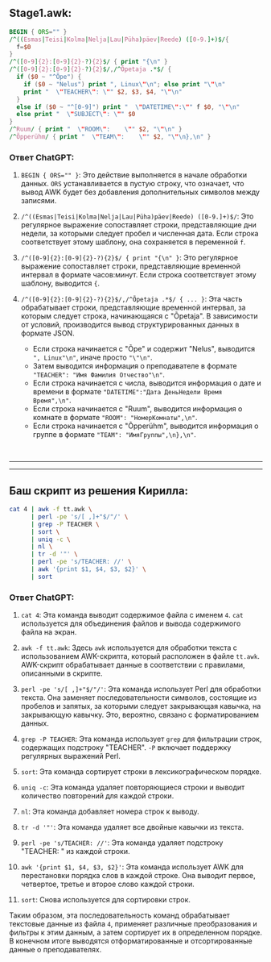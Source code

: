 ## Stage1.awk:

```awk
BEGIN { ORS="" }
/^((Esmas|Teisi|Kolma|Nelja|Lau|Püha)päev|Reede) ([0-9.]+)$/{
  f=$0
}
/^([0-9]{2}:[0-9]{2}-?){2}$/ { print "{\n" }
/^([0-9]{2}:[0-9]{2}-?){2}$/,/^Õpetaja .*$/ {
  if ($0 ~ "^Õpe") {
    if ($0 ~ "Nelus") print ", Linux\"\n"; else print "\"\n"
    print "  \"TEACHER\": \"" $2, $3, $4, "\"\n"
  }
  else if ($0 ~ "^[0-9]") print "  \"DATETIME\":\"" f $0, "\"\n"
  else print "  \"SUBJECT\": \"" $0
}
/^Ruum/ { print "  \"ROOM\":    \"" $2, "\"\n" }
/^Õpperühm/ { print "  \"TEAM\":    \"" $2, "\"\n},\n" }
```

### Ответ ChatGPT:

1.  `BEGIN { ORS="" }`: Это действие выполняется в начале обработки данных. `ORS` устанавливается в пустую строку, что означает, что вывод AWK будет без добавления дополнительных символов между записями.
    
2.  `/^((Esmas|Teisi|Kolma|Nelja|Lau|Püha)päev|Reede) ([0-9.]+)$/`: Это регулярное выражение сопоставляет строки, представляющие дни недели, за которыми следует пробел и численная дата. Если строка соответствует этому шаблону, она сохраняется в переменной `f`.
    
3.  `/^([0-9]{2}:[0-9]{2}-?){2}$/ { print "{\n" }`: Это регулярное выражение сопоставляет строки, представляющие временной интервал в формате часов:минут. Если строка соответствует этому шаблону, выводится `{`.
    
4.  `/^([0-9]{2}:[0-9]{2}-?){2}$/,/^Õpetaja .*$/ { ... }`: Эта часть обрабатывает строки, представляющие временной интервал, за которым следует строка, начинающаяся с "Õpetaja". В зависимости от условий, производится вывод структурированных данных в формате JSON.
    
    - Если строка начинается с "Õpe" и содержит "Nelus", выводится `", Linux"\n"`, иначе просто `"\"\n"`.
    - Затем выводится информация о преподавателе в формате `"TEACHER": "Имя Фамилия Отчество"\n"`.
    - Если строка начинается с числа, выводится информация о дате и времени в формате `"DATETIME":"Дата ДеньНедели Время Время",\n"`.
    - Если строка начинается с "Ruum", выводится информация о комнате в формате `"ROOM": "НомерКомнаты",\n"`.
    - Если строка начинается с "Õpperühm", выводится информация о группе в формате `"TEAM": "ИмяГруппы",\n},\n"`.

&nbsp;

* * *

* * *

## Баш скрипт из решения Кирилла:

```bash
cat 4 | awk -f tt.awk \
      | perl -pe 's/[ ,]+"$/"/' \
      | grep -P TEACHER \
      | sort \
      | uniq -c \
      | nl \
      | tr -d '"' \
      | perl -pe 's/TEACHER: //' \
      | awk '{print $1, $4, $3, $2}' \
      | sort
```

### Ответ ChatGPT:

1.  `cat 4`: Эта команда выводит содержимое файла с именем `4`. `cat` используется для объединения файлов и вывода содержимого файла на экран.
    
2.  `awk -f tt.awk`: Здесь `awk` используется для обработки текста с использованием AWK-скрипта, который расположен в файле `tt.awk`. AWK-скрипт обрабатывает данные в соответствии с правилами, описанными в скрипте.
    
3.  `perl -pe 's/[ ,]+"$/"/'`: Эта команда использует Perl для обработки текста. Она заменяет последовательности символов, состоящие из пробелов и запятых, за которыми следует закрывающая кавычка, на закрывающую кавычку. Это, вероятно, связано с форматированием данных.
    
4.  `grep -P TEACHER`: Эта команда использует `grep` для фильтрации строк, содержащих подстроку "TEACHER". `-P` включает поддержку регулярных выражений Perl.
    
5.  `sort`: Эта команда сортирует строки в лексикографическом порядке.
    
6.  `uniq -c`: Эта команда удаляет повторяющиеся строки и выводит количество повторений для каждой строки.
    
7.  `nl`: Эта команда добавляет номера строк к выводу.
    
8.  `tr -d '"'`: Эта команда удаляет все двойные кавычки из текста.
    
9.  `perl -pe 's/TEACHER: //'`: Эта команда удаляет подстроку "TEACHER: " из каждой строки.
    
10. `awk '{print $1, $4, $3, $2}'`: Эта команда использует AWK для перестановки порядка слов в каждой строке. Она выводит первое, четвертое, третье и второе слово каждой строки.
    
11. `sort`: Снова используется для сортировки строк.
    

Таким образом, эта последовательность команд обрабатывает текстовые данные из файла `4`, применяет различные преобразования и фильтры к этим данным, а затем сортирует их в определенном порядке. В конечном итоге выводятся отформатированные и отсортированные данные о преподавателях.